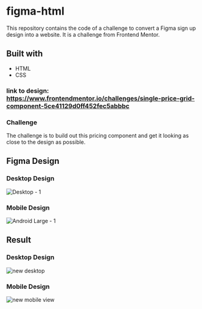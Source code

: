 # figma-html
This repository contains the code of a challenge to convert a Figma sign up design into a website. It is a challenge from Frontend Mentor.

## Built with
* HTML
* CSS

### link to design: https://www.frontendmentor.io/challenges/single-price-grid-component-5ce41129d0ff452fec5abbbc

### Challenge
The challenge is to build out this pricing component and get it looking as close to the design as possible.

## Figma Design
### Desktop Design
![Desktop - 1](https://github.com/khaekelvin/figma-html/assets/130221570/7d063aa9-0b5b-4d8c-9186-35ebbeb34246)
### Mobile Design
![Android Large - 1](https://github.com/khaekelvin/figma-html/assets/130221570/6fd8cac3-b7a3-4599-875b-f0813d32efdb)

## Result
### Desktop Design
![new desktop](https://github.com/khaekelvin/figma-html/assets/130221570/ef3980e7-3583-498c-9126-8395a730eef4)
### Mobile Design
![new mobile view](https://github.com/khaekelvin/figma-html/assets/130221570/d7159a02-9100-4de5-a02b-378c1f2f5bb3)
